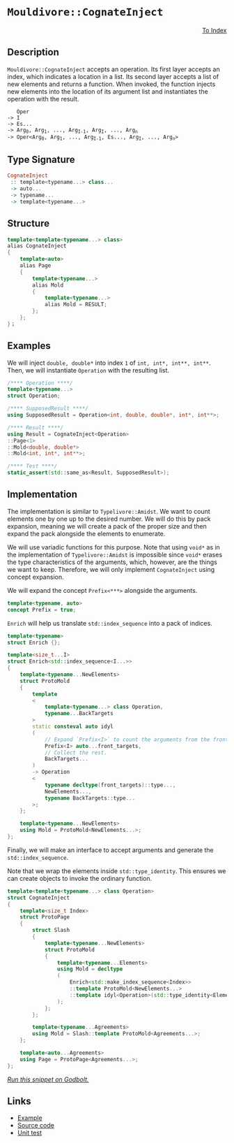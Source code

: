 <!-- Copyright 2024 Feng Mofan
SPDX-License-Identifier: Apache-2.0 -->

# `Mouldivore::CognateInject`

<p style='text-align: right;'><a href="../../../facilities/metafunctions.md#mouldivore-cognate-inject">To Index</a></p>

## Description

`Mouldivore::CognateInject` accepts an operation.
Its first layer accepts an index, which indicates a location in a list.
Its second layer accepts a list of new elements and returns a function.
When invoked, the function injects new elements into the location of its argument list and instantiates the operation with the result.

<pre><code>   Oper
-> I
-> Es...
-> Arg<sub>0</sub>, Arg<sub>1</sub>, ..., Arg<sub>I-1</sub>, Arg<sub>I</sub>, ..., Arg<sub>n</sub>
-> Oper&lt;Arg<sub>0</sub>, Arg<sub>1</sub>, ..., Arg<sub>I-1</sub>, Es..., Arg<sub>I</sub>, ..., Arg<sub>n</sub>&gt;</code></pre>

## Type Signature

```Haskell
CognateInject
 :: template<typename...> class...
 -> auto...
 -> typename...
 -> template<typename...>
```

## Structure

```C++
template<template<typename...> class>
alias CognateInject
{
    template<auto>
    alias Page
    {
        template<typename...>
        alias Mold
        { 
            template<typename...>
            alias Mold = RESULT;
        };
    };
}；
```

## Examples

We will inject `double, double*` into index `1` of `int, int*, int**, int**`. Then, we will instantiate `Operation` with the resulting list.

```C++
/**** Operation ****/
template<typename...>
struct Operation;

/**** SupposedResult ****/
using SupposedResult = Operation<int, double, double*, int*, int**>;

/**** Result ****/
using Result = CognateInject<Operation>
::Page<1>
::Mold<double, double*>
::Mold<int, int*, int**>;

/**** Test ****/
static_assert(std::same_as<Result, SupposedResult>);
```

## Implementation

The implementation is similar to `Typelivore::Amidst`.
We want to count elements one by one up to the desired number.
We will do this by pack expansion, meaning we will create a pack of the proper size and then expand the pack alongside the elements to enumerate.

We will use variadic functions for this purpose.
Note that using `void*` as in the implementation of `Typelivore::Amidst` is impossible since `void*` erases the type characteristics of the arguments, which, however, are the things we want to keep.
Therefore, we will only implement `CognateInject` using concept expansion.

We will expand the concept `Prefix<***>` alongside the arguments.

```C++
template<typename, auto>
concept Prefix = true;
```

`Enrich` will help us translate `std::index_sequence` into a pack of indices.

```C++
template<typename>
struct Enrich {};

template<size_t...I>
struct Enrich<std::index_sequence<I...>>
{
    template<typename...NewElements>
    struct ProtoMold
    { 
        template
        <
            template<typename...> class Operation,
            typename...BackTargets
        >
        static consteval auto idyl
        (
            // Expand `Prefix<I>` to count the arguments from the front.
            Prefix<I> auto...front_targets,
            // Collect the rest.
            BackTargets...
        )
        -> Operation
        <
            typename decltype(front_targets)::type...,
            NewElements...,
            typename BackTargets::type...
        >;
    };

    template<typename...NewElements>
    using Mold = ProtoMold<NewElements...>;
};
```

Finally, we will make an interface to accept arguments and generate the `std::index_sequence`.

Note that we wrap the elements inside `std::type_identity`. This ensures we can create objects to invoke the ordinary function.

```C++
template<template<typename...> class Operation>
struct CognateInject
{
    template<size_t Index>
    struct ProtoPage
    {
        struct Slash
        {
            template<typename...NewElements>
            struct ProtoMold
            {
                template<typename...Elements>
                using Mold = decltype
                (
                    Enrich<std::make_index_sequence<Index>>
                    ::template ProtoMold<NewElements...>
                    ::template idyl<Operation>(std::type_identity<Elements>{}...)
                );
            };
        };

        template<typename...Agreements>
        using Mold = Slash::template ProtoMold<Agreements...>;
    };

    template<auto...Agreements>
    using Page = ProtoPage<Agreements...>;
};
```

[*Run this snippet on Godbolt.*](https://godbolt.org/#z:OYLghAFBqd5QCxAYwPYBMCmBRdBLAF1QCcAaPECAMzwBtMA7AQwFtMQByARg9KtQYEAysib0QXACx8BBAKoBnTAAUAHpwAMvAFYTStJg1DIApACYAQuYukl9ZATwDKjdAGFUtAK4sGIAKwAzKSuADJ4DJgAcj4ARpjEEhoapAAOqAqETgwe3r4BwemZjgLhkTEs8YlcybaY9iUMQgRMxAS5Pn5BdQ3Zza0EZdFxCUkpCi1tHfndEwNDFVVjAJS2qF7EyOwcAPQAVAeHR8cnezsmGgCC%2B4cA1AAimKmujMh4mAq3R%2BdXN6f/xx%2BlwuwLMgQiyG8WFuJkCbi8jlohAAnrDsCDzOCGJCvNDYW5kBN0FgqGiMb8jrdlMRMDRVF9DkCCJgWKkDMz8QRkc9mGxSLcmAjUGSrmhsU8CFSaXSYYF7rcCMQvJhYVYriC/gCtQcgZrbgBJVn0NiCJiNBk6jXa61ncnXSnYBjEPDIBAW21XZlGs0quFcnmsX3oq4TJUOW6O52umEAdisMfuqrtXrZPvxmQAXpgAPoEAB0Bf1Isuoa84cjLoQ6YI6BAIAiWFU2aUAEdleL8fqC3myYFg8C4yDbsOFSzUxy/dzGIHu1FMAB3bDGxgEBTFke3Uvh6moIgAWU86CHI5McZhVw3G5T7JVF8vw/xx/vV7HN85U95mG7aNukKYCk%2BAB5Z5iDNbJSCfZ9h39ac2G7CwmGQABrAAVVpgEwVdII3ddnzmRxkF/AQJkwAA3MQBSFW48HQZFaGwkcIAY%2B8dh2CNVFSQx0BhAA2DRqVpPBVE7Mk%2BIVVAiK8QQFQQTABWIYAfBXT4qGIVAWBkuTVNkHs7yg4cBLpES%2B0oohu20wRc3QzCFAgvT9NY25cgaTTbhpCZdMufSRwQ5C0IUmzv3sjdlmY24AFof2AhIwIEMLH2C58YM/W4sEhGDqDUyzJgw1dljrGDuzsrzvNuOdF2XQQFCKsKrw/QNbl81DrNXAqpyCkr717NVOtjRNAh6yDrzTScAzggtyqXFllNw4cvEyIxbgPWhuNheUd33Q98UmyrV2/Psk3VBNDuBCk7g8YBmGZfUGG0TBw2%2BEFhonNxnt9V76vGnsTL/ADbmi0DGmLLdJQuq7MBuu6HAxQd7Le9M8CzXMDQYRtZs3RUy0lDbUGUJgMMg08eqgkHbiEAwFCrRKH1h3qoPh0bYK/CaFymk0sIO6nL1JnHlqPLmcNp0rLwZj6xuZvM2Zmzm6dK%2BaImAJbD1leU0toGDaufJiBdKitXWrWsQBYJgkJzBtMCbVt2y2TtUYt3t%2B2FqCCtfH0pV3VA%2Be21nduqgt0adkcXe9ZlqNo%2Bi4QB2KGDRCAiTa55sxolcUXxKWqrJQcE27UKdfvUKBs1mn%2BuJ59TxLu16ddl7kpnAtLmAGlpozmWoPlxa%2BZVsmKaQEA3vdzaVvxBum/Zv3vvRQv7PLk6hur97BTM%2BvG8wZuOcdkd28VvGMK7nGd/ekfV7H/bJ8G46p9O%2B0bUZK07mwVRWDZOTHrOm%2BPSvzEIShOT8TFLZUjrztHqKO5pX6XFFrXL6wNMbhlAdkWeb89hky8KkIomB0AACUPheHVu6IEW8UFoIyBg7BChcGSjWv9EC0d8QRAIPydA6xYj0EYcw%2Bgex%2BT0M4dRQQBxurAMpGQih%2BCQSEOEXgqhYMfSQ3ugQfE8C4oyzrAffEXBix1i9nCJhXgWGYDYbojhGiQBaLcPQrhfCLEEH4QdS%2Bd8Di3BQh8SU4D8IumzP%2BJQbQ441jrAoQMHi1xwgkQwoh6CsE4PVmiAuFgOCrFoJwfwvA/AcC0KQVAnA3DWGsJudYmxf5gh4KQAgmg4mrCQgESQeYNAAA4zBmAAJwNK4P4WpNSuAxhjNIBJHBJC8BYGMUgKS0kZI4LwBQIAUglNSXE0gcBYAwEQCAdYBBUgInIJQNArI6AJCiIGTgqgak8XCjxSQtxgDIEIlIPMZheAYMICQGieh%2BCCBEGIdgUgZCCEUCodQMzSC6C4KQecoFUicB4PExJyTSnpM4IBBEazJSoCoLcQ5xzTnnMubca5ZhbgQA8Ns%2BgxAYSFOWLwaZWhVgQCQFs1IOyyAUAgLS%2BlIBgBSDMHwOgzJiATIgLEGFsQIitGROC3ggrmDEGRIBWIUNplFK2ezQCDBaAiv%2BVgWIXhgBuDELQCZ3BeBYGNkYcQaq8A0gcHgUiHwYUW3ugibYRT6H1BhUiWIoFJUeCwDCxUeABn6tIFa4gsQSGPCNcAJERhSmrCoAYYACgABq7x5zRRSUUl5whRDiE%2Bemn5agYWAv0IYYw2TLD6DwLECZkBVioEAdkPV4UiRrVMJYawZgRmBudFgStEBVh2DkdkFwqNph%2BCBWECIwxKijCBUULIAhh16BnY0BYIxqg9H7QIfoUxPCdD0H2i1G7JiDHHYsKdthD3zqBXMNoy7J3VF7XkrYEhIUcCSUMmFozUVHJOWci5Vyqm4ogLgB5xLMRcDJcUqNqxZJMCwIkHtpAKmSECHmBpgQukaEkGYSQfEND%2BB4g0/QnA%2BmkAGYELgeYeJcB4jUhp7SeL%2BEkC01DPE33/NGeMyZEGZlUsWdS5ZCL1mMuZUSvZbBOCtBYKRGM4UmC/gMItLgDS8zkbSfcognbnmyDeVm6QOalB5v%2BboDlIKmBgv1c%2B19wzeCjPhashEtxkWfvRWcv8CmlMqbxQSulRKSWBDMOBilsy%2BPCYSBspl6lvOjFc2y5pKQaDqwSLy/l/zxXCtFaQVLkrpWyvSwqlcSqVUwvVZq7VtBdXpcNUWk1aT8DmscFavVqnVB2uZOlp1PS0muvdciT12w0k%2Br9UUwNwalChqqwrKNfBY0JqTSm9L6btMfN07IXNfy0lGcLZG5tVhS2uu7dW2txFOANprE2ktFg23WY7cnfba791%2BAgK4C9IRUY3qWNOjIs6cjbvyB94o2Q3unr3Y0Td7QfsjruyDw9gPV1XrB3kCHcOYdPrWBsR9YHCMvuhWxzgTnv1yaLdi9z1S8VAfU75sD5LIOkGg7Bygz7iOkaUxhmM/gGmdMCJh7DjHWMjM4BxqZk35lLJWYisLIXiCie2BJjFLAFCkUIqRRTeYbwTDufgdTTygULczUtr58h9NrZ0CAYIJmzMQsx5Z99cKBNIpRaoWX8vFfK9V5KfFEX6W%2BcCAFoXNKPdEvF/70YCu0HZiVw07MrvswO901yxLlBktpMy6qopyfstyNy%2BpRVyrVU1cwBqrVOq9VFMq8avrBqzX9oaza5ryB7VtcEM6/5XXhW9e9c6QbvBhshpZONyN3Gpv4xmwuOb/qdfvIkMt75hv80m828Wltu3y23ZrY0PVOx47bdbe2hInbrVVshwOx7Q7wd6DHeUFdC7PuNGe4ugHx7L%2BXvqOupo57T9P96Ae%2BYD/b27rfwjv/b/C/X/DHBQB9D5CzbHPnDgVFR3BXW4cPFXH0CYUnDXEgCnH3bjKDTAGDUYeDHpRnEARpPMQIQIfwVpRjZIUgmMajXnazfnWwTjQLZYcpEASQfwFDDpGMZIGpSQZpLgOpMwFjHpQIKA%2BgsZLjSlZ9W5Og2FCQ5g1YQNTIZwSQIAA%3D%3D%3D)

## Links

- [Example](../../../code/facilities/metafunctions/mouldivore/cognate_inject/implementation.hpp)
- [Source code](../../../../conceptrodon/descend/mouldivore/cognate_inject.hpp)
- [Unit test](../../../../tests/unit/metafunctions/mouldivore/cognate_inject.test.hpp)
